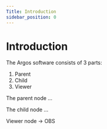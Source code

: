```yaml
---
Title: Introduction
sidebar_position: 0
---
```


# Introduction

The Argos software consists of 3 parts:

1. Parent
2. Child
3. Viewer

The parent node ...

The child node ...

Viewer node -> OBS
